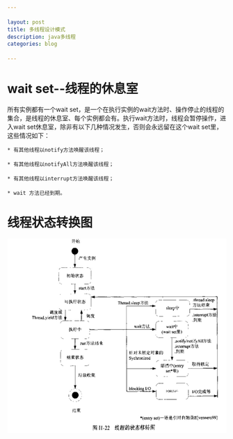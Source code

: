 ```yaml
---

layout: post
title: 多线程设计模式
description: java多线程
categories: blog

---
```


# wait set--线程的休息室

所有实例都有一个wait set，是一个在执行实例的wait方法时、操作停止的线程的集合，是线程的休息室、每个实例都会有。执行wait方法时，线程会暂停操作，进入wait set休息室，除非有以下几种情况发生，否则会永远留在这个wait set里，这些情况如下：
   
    * 有其他线程以notify方法唤醒该线程；
    
    * 有其他线程以notifyAll方法唤醒该线程；

    * 有其他线程以interrupt方法唤醒该线程；

    * wait 方法已经到期。

# 线程状态转换图

![线程状态转换图](/images/Thread/change.jpg)
    
   

